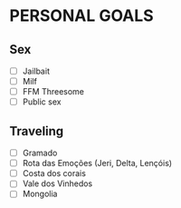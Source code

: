 # PERSONAL GOALS

## Sex
- [ ] Jailbait
- [ ] Milf
- [ ] FFM Threesome
- [ ] Public sex

## Traveling
- [ ] Gramado
- [ ] Rota das Emoções (Jeri, Delta, Lençóis)
- [ ] Costa dos corais
- [ ] Vale dos Vinhedos
- [ ] Mongolia
